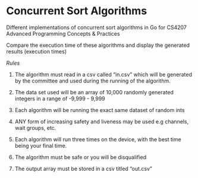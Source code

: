 # Concurrent Sort Algorithms
Different implementations of concurrent sort algorithms in Go for CS4207 Advanced Programming Concepts &amp; Practices

Compare the execution time of these algorithms and display the generated results (execution times)

*Rules*

1. The algorithm must read in a csv called “in.csv” which will be generated by the committee and used during the running of the algorithm.

2. The data set used will be an array of 10,000 randomly generated integers in a range of -9,999 - 9,999

3. Each algorithm will be running the exact same dataset of random ints

4. ANY form of increasing safety and liveness may be used e.g channels, wait groups, etc.

5. Each algorithm will run three times on the device, with the best time being your final time.

6. The algorithm must be safe or you will be disqualified

7. The output array must be stored in a csv titled “out.csv”
